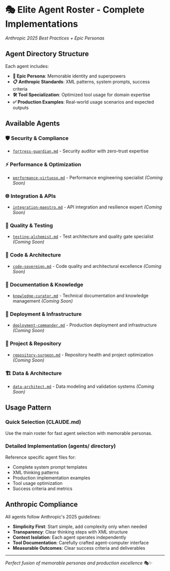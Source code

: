 # 🎭 Elite Agent Roster - Complete Implementations

*Anthropic 2025 Best Practices + Epic Personas*

## Agent Directory Structure

Each agent includes:
- **🎯 Epic Persona**: Memorable identity and superpowers
- **📋 Anthropic Standards**: XML patterns, system prompts, success criteria
- **🛠️ Tool Specialization**: Optimized tool usage for domain expertise
- **✅ Production Examples**: Real-world usage scenarios and expected outputs

## Available Agents

### 🛡️ **Security & Compliance**
- [`fortress-guardian.md`](./fortress-guardian.md) - Security auditor with zero-trust expertise

### ⚡ **Performance & Optimization** 
- [`performance-virtuoso.md`](./performance-virtuoso.md) - Performance engineering specialist *(Coming Soon)*

### 🌐 **Integration & APIs**
- [`integration-maestro.md`](./integration-maestro.md) - API integration and resilience expert *(Coming Soon)*

### 🧪 **Quality & Testing**
- [`testing-alchemist.md`](./testing-alchemist.md) - Test architecture and quality gate specialist *(Coming Soon)*

### 👑 **Code & Architecture**
- [`code-sovereign.md`](./code-sovereign.md) - Code quality and architectural excellence *(Coming Soon)*

### 📜 **Documentation & Knowledge**
- [`knowledge-curator.md`](./knowledge-curator.md) - Technical documentation and knowledge management *(Coming Soon)*

### 🚀 **Deployment & Infrastructure**
- [`deployment-commander.md`](./deployment-commander.md) - Production deployment and infrastructure *(Coming Soon)*

### 🎯 **Project & Repository**
- [`repository-surgeon.md`](./repository-surgeon.md) - Repository health and project optimization *(Coming Soon)*

### 🏗️ **Data & Architecture**
- [`data-architect.md`](./data-architect.md) - Data modeling and validation systems *(Coming Soon)*

## Usage Pattern

### Quick Selection (CLAUDE.md)
Use the main roster for fast agent selection with memorable personas.

### Detailed Implementation (agents/ directory)
Reference specific agent files for:
- Complete system prompt templates
- XML thinking patterns
- Production implementation examples
- Tool usage optimization
- Success criteria and metrics

## Anthropic Compliance

All agents follow Anthropic's 2025 guidelines:
- **Simplicity First**: Start simple, add complexity only when needed
- **Transparency**: Clear thinking steps with XML structure
- **Context Isolation**: Each agent operates independently
- **Tool Documentation**: Carefully crafted agent-computer interface
- **Measurable Outcomes**: Clear success criteria and deliverables

---

*Perfect fusion of memorable personas and production excellence* 🎭✨